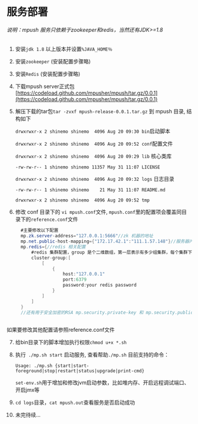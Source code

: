 # 服务部署

###### 说明：mpush 服务只依赖于zookeeper和redis，当然还有JDK>=1.8

1. 安装```jdk 1.8``` 以上版本并设置```%JAVA_HOME％```

2. 安装```zookeeper``` (安装配置步骤略)

3. 安装```Redis``` (安装配置步骤略)

4. 下载mpush server正式包[https://codeload.github.com/mpusher/mpush/tar.gz/0.0.1](https://codeload.github.com/mpusher/mpush/tar.gz/0.0.1)

5. 解压下载的tar包```tar -zvxf mpush-release-0.0.1.tar.gz``` 到 mpush 目录, 结构如下

   ```drwxrwxr-x 2 shinemo shinemo  4096 Aug 20 09:30 bin```启动脚本

   ```drwxrwxr-x 2 shinemo shinemo  4096 Aug 20 09:52 conf```配置文件

   ```drwxrwxr-x 2 shinemo shinemo  4096 Aug 20 09:29 lib``` 核心类库

   ```-rw-rw-r-- 1 shinemo shinemo 11357 May 31 11:07 LICENSE```

   ```drwxrwxr-x 2 shinemo shinemo  4096 Aug 20 09:32 logs``` 日志目录

   ```-rw-rw-r-- 1 shinemo shinemo    21 May 31 11:07 README.md```

   ```drwxrwxr-x 2 shinemo shinemo  4096 Aug 20 09:52 tmp``` 

6. 修改 conf 目录下的 ```vi mpush.conf```文件, ```mpush.conf```里的配置项会覆盖同目录下的```reference.conf```文件
	```java
      #主要修改以下配置
      mp.zk.server-address="127.0.0.1:5666"//zk 机器的地址
      mp.net.public-host-mapping={"172.17.42.1":"111.1.57.148"}//服务器内网地址和外网地址的映射
      mp.redis={//redis 相关配置
          #redis 集群配置，group 是个二维数组，第一层表示有多少组集群，每个集群下面可以有多台机器
          cluster-group:[
              [
                  {
                      host:"127.0.0.1"
                      port:6379
                      password:your redis password
                  }
              ]
          ]
      }
      //还有用于安全加密的RSA mp.security.private-key 和 mp.security.public-key 等...
     
    ```
 如果要修改其他配置请参照reference.conf文件

7. 给bin目录下的脚本增加执行权限```chmod u+x *.sh```

8. 执行``` ./mp.sh start``` 启动服务, 查看帮助```./mp.sh``` 目前支持的命令：

   ```Usage: ./mp.sh {start|start-foreground|stop|restart|status|upgrade|print-cmd}```

   ```set-env.sh```用于增加和修改jvm启动参数，比如堆内存、开启远程调试端口、开启jmx等

9. ```cd logs```目录，```cat mpush.out```查看服务是否启动成功 

10. 未完待续...



